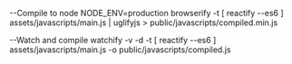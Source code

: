 --Compile to node
NODE_ENV=production browserify -t [ reactify --es6 ] assets/javascripts/main.js | uglifyjs > public/javascripts/compiled.min.js

--Watch and compile
watchify -v -d -t [ reactify --es6 ] assets/javascripts/main.js -o public/javascripts/compiled.js
